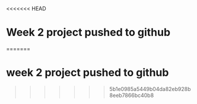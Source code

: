 <<<<<<< HEAD
# Week 2 project pushed to github
=======
# week 2 project pushed to github
>>>>>>> 5b1e0985a5449b04da82eb928b8eeb7866bc40b8
